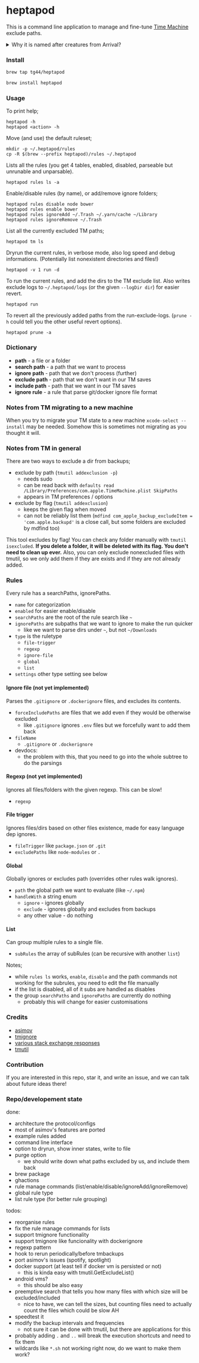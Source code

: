 # heptapod

This is a command line application to manage and fine-tune
[Time Machine](https://support.apple.com/en-us/HT201250) exclude paths.

<details>
  <summary>Why it is named after creatures from Arrival?</summary>
Heptapods are extraterrestrial species from the movie Arrival.
They are special because they have non-linear time perspective.
Their written language (Heptapod B) is basically describes 
the future and the past in the same time. Hence the name of the tool.
</details>

### Install

```sh
brew tap tg44/heptapod
```
```sh
brew install heptapod
```

### Usage

To print help;
```
heptapod -h
heptapod <action> -h
```

Move (and use) the default ruleset;
```
mkdir -p ~/.heptapod/rules
cp -R $(brew --prefix heptapod)/rules ~/.heptapod
```

Lists all the rules (you get 4 tables, enabled, disabled, parseable but unrunable and unparsable).
```
heptapod rules ls -a
```

Enable/disable rules (by name), or add/remove ignore folders;
```
heptapod rules disable node bower
heptapod rules enable bower
heptapod rules ignoreAdd ~/.Trash ~/.yarn/cache ~/Library
heptapod rules ignoreRemove ~/.Trash
```

List all the currently excluded TM paths;
```
heptapod tm ls
```

Dryrun the current rules, in verbose mode, also log speed and debug informations. (Potentially list nonexistent directories and files!)
```
heptapod -v 1 run -d
```

To run the current rules, and add the dirs to the TM exclude list. Also writes exclude logs to `~/.heptapod/logs` (or the given `--logDir dir`) for easier revert.
```
heptapod run
```

To revert all the previously added paths from the run-exclude-logs. (`prune -h` could tell you the other useful revert options).
```
heptapod prune -a
```

### Dictionary
 - **path** - a file or a folder
 - **search path** - a path that we want to process
 - **ignore path** - path that we don't process (further)
 - **exclude path** - path that we don't want in our TM saves
 - **include path** - path that we want in our TM saves
 - **ignore rule** - a rule that parse git/docker ignore file format

### Notes from TM migrating to a new machine
When you try to migrate your TM state to a new machine
`xcode-select --install` may be needed. Somehow this is 
sometimes not migrating as you thought it will.

### Notes from TM in general
There are two ways to exclude a dir from backups;
- exclude by path (`tmutil addexclusion -p`)
  - needs sudo
  - can be read back with `defaults read /Library/Preferences/com.apple.TimeMachine.plist SkipPaths`
  - appears in TM preferences / options
- exclude by flag (`tmutil addexclusion`)
  - keeps the given flag when moved
  - can not be reliably list them (`mdfind com_apple_backup_excludeItem = 'com.apple.backupd'` is a close call, but some folders are excluded by mdfind too)

This tool excludes by flag! You can check any folder manually with `tmutil isexcluded`. **If you delete a folder, it will be deleted with its flag. You don't need to clean up ever.**
Also, you can only exclude nonexcluded files with tmutil, so we only add them if they are exists and if they are not already added.

### Rules
Every rule has a searchPaths, ignorePaths.
 - `name` for categorization
 - `enabled` for easier enable/disable
 - `searchPaths` are the root of the rule search like `~`
 - `ignorePaths` are subpaths that we want to ignore to make the run quicker
   - like we want to parse dirs under `~`, but not `~/Downloads`
 - `type` is the ruletype
   - `file-trigger`
   - `regexp`
   - `ignore-file`
   - `global`
   - `list`
 - `settings` other type setting see below

#### Ignore file (not yet implemented)
Parses the `.gitignore` or `.dockerignore` files, and excludes its contents.
 - `forceIncludePaths` are files that we add even if they would be otherwise excluded
   - like `.gitignore` ignores `.env` files but we forcefully want to add them back 
 - `fileName`
   - `.gitignore` or `.dockerignore`
 - devdocs:
   - the problem with this, that you need to go into the whole subtree to do the parsings

#### Regexp (not yet implemented)
Ignores all files/folders with the given regexp. This can be slow!
 - `regexp`

#### File trigger
Ignores files/dirs based on other files existence, made for easy language dep ignores.
 - `fileTrigger` like `package.json` or `.git`
 - `excludePaths` like `node-modules` or `.`

#### Global
Globally ignores or excludes path (overrides other rules walk ignores).
 - `path` the global path we want to evaluate (like `~/.npm`)
 - `handleWith` a string enum
    - `ignore` - ignores globally
    - `exclude` - ignores globally and excludes from backups
    - any other value - do nothing

#### List
Can group multiple rules to a single file.
 - `subRules` the array of subRules (can be recursive with another `list`)

Notes;
 - while `rules ls` works, `enable`, `disable` and the path commands not working for the subrules, you need to edit the file manually
 - if the list is disabled, all of it subs are handled as disables
 - the group `searchPaths` and `ignorePaths` are currently do nothing
   - probably this will change for easier customisations 

### Credits
 - [asimov](https://github.com/stevegrunwell/asimov)
 - [tmignore](https://github.com/samuelmeuli/tmignore)
 - [various stack exchange responses](https://superuser.com/questions/1161038/exclude-folders-by-regex-from-time-machine-backup)
 - [tmutil](https://ss64.com/osx/tmutil.html)

### Contribution
If you are interested in this repo, star it, and write an issue, and we can talk about future ideas there!


### Repo/developement state
done:
- architecture the protocol/configs
- most of asimov's features are ported
- example rules added
- command line interface
- option to dryrun, show inner states, write to file
- purge option
   - we should write down what paths excluded by us, and include them back
- brew package
- ghactions
- rule manage commands (list/enable/disable/ignoreAdd/ignoreRemove)
- global rule type
- list rule type (for better rule grouping)

todos:
- reorganise rules
- fix the rule manage commands for lists
- support tmignore functionality
- support tmignore like funcionality with dockerignore
- regexp pattern
- hook to rerun periodically/before tmbackups
- port asimov's issues (spotify, spotlight)
- docker support (at least tell if docker vm is persisted or not)
   - this is kinda easy with tmutil.GetExcludeList()
- android vms?
   - this should be also easy
- preemptive search that tells you how many files with which size will be excluded/included
   - nice to have, we can tell the sizes, but counting files need to actually count the files which could be slow AH
- speedtest it
- modify the backup intervals and frequencies
   - not sure it can be done with tmutil, but there are applications for this
- probably adding `.` and `..` will break the execution shortcuts and need to fix them
- wildcards like `*.sh` not working right now, do we want to make them work?

